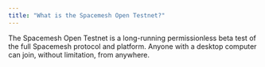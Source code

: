 ```yaml
---
title: "What is the Spacemesh Open Testnet?"
---
```

The Spacemesh Open Testnet is a long-running permissionless beta test of the full Spacemesh protocol and platform. Anyone with a desktop computer can join, without limitation, from anywhere.